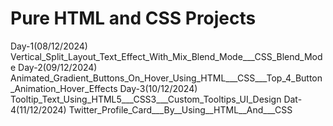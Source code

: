 # Pure HTML and CSS Projects
Day-1(08/12/2024)
    Vertical_Split_Layout_Text_Effect_With_Mix_Blend_Mode___CSS_Blend_Mode
Day-2(09/12/2024)
    Animated_Gradient_Buttons_On_Hover_Using_HTML___CSS___Top_4_Button_Animation_Hover_Effects
Day-3(10/12/2024)
    Tooltip_Text_Using_HTML5___CSS3___Custom_Tooltips_UI_Design
Dat-4(11/12/2024)
    Twitter_Profile_Card___By__Using__HTML__And___CSS
    